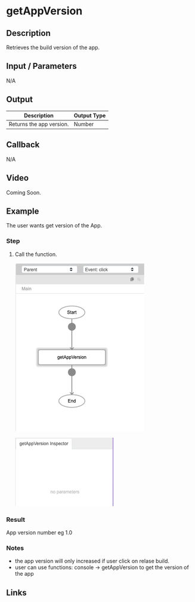 # getAppVersion

## Description

Retrieves the build version of the app.

## Input / Parameters

N/A

## Output

| Description | Output Type |
| ------ | ------ |
| Returns the app version. | Number |

## Callback

N/A

## Video

Coming Soon.

<!-- Format: [![Video]({image-path}?raw=true)]({url-link}) -->

## Example

The user wants get version of the App.

### Step

1. Call the function.

    ![](getAppVersion-step-1.png?raw=true)

    ![](getAppVersion-step-2.png?raw=true)

### Result

App version number eg 1.0

### Notes
- the app version will only increased if user click on relase build. 
- user can use functions: console -> getAppVersion to get the version of the app

## Links